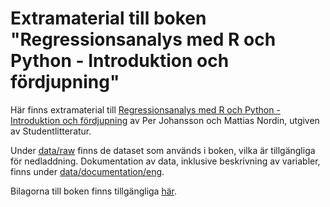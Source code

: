 # Extramaterial till boken "Regressionsanalys med R och Python - Introduktion och fördjupning"

Här finns extramaterial till [Regressionsanalys med R och Python - Introduktion och fördjupning](https://www.studentlitteratur.se/kurslitteratur/matematik-och-statistik/statistik/regressionsanalys-med-r-och-python-46972-01/) av Per Johansson och Mattias Nordin, utgiven av Studentlitteratur.

Under [data/raw](https://github.com/mattiasnordin/Regression/tree/main/data/raw) finns de dataset som används i boken, vilka är tillgängliga för nedladdning. Dokumentation av data, inklusive beskrivning av variabler, finns under [data/documentation/eng](https://github.com/mattiasnordin/Regression/tree/main/data/documentation/eng).

Bilagorna till boken finns tillgängliga [här](https://github.com/mattiasnordin/Regression/tree/main/Bilagor.pdf).
